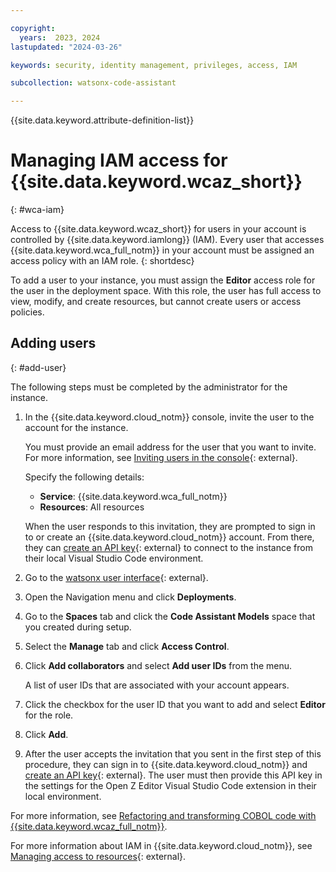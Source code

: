 ```yaml
---

copyright:
  years:  2023, 2024
lastupdated: "2024-03-26"

keywords: security, identity management, privileges, access, IAM

subcollection: watsonx-code-assistant

---
```


{{site.data.keyword.attribute-definition-list}}

# Managing IAM access for {{site.data.keyword.wcaz_short}}
{: #wca-iam}

Access to {{site.data.keyword.wcaz_short}} for users in your account is controlled by {{site.data.keyword.iamlong}} (IAM). Every user that accesses {{site.data.keyword.wca_full_notm}} in your account must be assigned an access policy with an IAM role.
{: shortdesc}

To add a user to your instance, you must assign the **Editor** access role for the user in the deployment space. With this role, the user has full access to view, modify, and create resources, but cannot create users or access policies.

## Adding users
{: #add-user}

The following steps must be completed by the administrator for the instance.

1. In the {{site.data.keyword.cloud_notm}} console, invite the user to the account for the instance.

    You must provide an email address for the user that you want to invite. For more information, see [Inviting users in the console](/docs/account?topic=account-iamuserinv&interface=ui){: external}.
    
    Specify the following details:
    - **Service**: {{site.data.keyword.wca_full_notm}}
    - **Resources**: All resources

    When the user responds to this invitation, they are prompted to sign in to or create an {{site.data.keyword.cloud_notm}} account. From there, they can [create an API key](/docs/account?topic=account-userapikey&interface=ui){: external} to connect to the instance from their local Visual Studio Code environment.

1. Go to the [watsonx user interface](https://dataplatform.cloud.ibm.com/){: external}.

1. Open the Navigation menu and click **Deployments**.

1. Go to the **Spaces** tab and click the **Code Assistant Models** space that you created during setup.

1. Select the **Manage** tab and click **Access Control**.

1. Click **Add collaborators** and select **Add user IDs** from the menu.

   A list of user IDs that are associated with your account appears.

1. Click the checkbox for the user ID that you want to add and select **Editor** for the role.

1. Click **Add**.

1. After the user accepts the invitation that you sent in the first step of this procedure, they can sign in to {{site.data.keyword.cloud_notm}} and [create an API key](/docs/account?topic=account-userapikey&interface=ui){: external}. The user must then provide this API key in the settings for the Open Z Editor Visual Studio Code extension in their local environment.

For more information, see [Refactoring and transforming COBOL code with {{site.data.keyword.wcaz_full_notm}}](/docs/watsonx-code-assistant?topic=watsonx-code-assistant-wca4z).

For more information about IAM in {{site.data.keyword.cloud_notm}}, see [Managing access to resources](/docs/account?topic=account-assign-access-resources&interface=ui){: external}.
